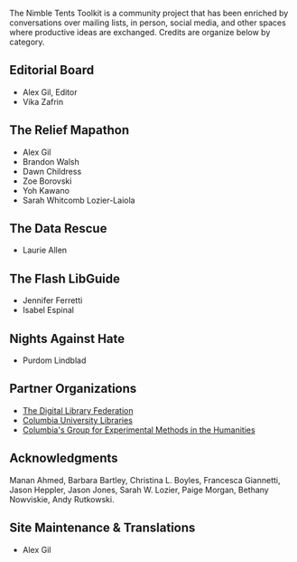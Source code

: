 The Nimble Tents Toolkit is a community project that has been enriched by conversations over mailing lists, in person, social media, and other spaces where productive ideas are exchanged. Credits are organize below by category.

## Editorial Board

- Alex Gil, Editor
- Vika Zafrin

## The Relief Mapathon

- Alex Gil
- Brandon Walsh
- Dawn Childress
- Zoe Borovski
- Yoh Kawano
- Sarah Whitcomb Lozier-Laiola

## The Data Rescue

- Laurie Allen

## The Flash LibGuide

- Jennifer Ferretti
- Isabel Espinal


## Nights Against Hate

- Purdom Lindblad


## Partner Organizations

- [The Digital Library Federation](https://www.diglib.org/)
- [Columbia University Libraries](http://library.columbia.edu/services/digital-scholarship.html)
- [Columbia's Group for Experimental Methods in the Humanities](http://xpmethod.plaintext.in/)


## Acknowledgments

Manan Ahmed, Barbara Bartley, Christina L. Boyles, Francesca Giannetti, Jason Heppler, Jason Jones, Sarah W. Lozier, Paige Morgan, Bethany Nowviskie, Andy Rutkowski.

## Site Maintenance & Translations

- Alex Gil

